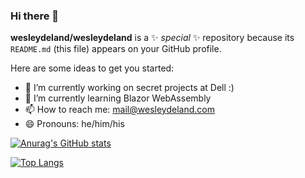 ### Hi there 👋


**wesleydeland/wesleydeland** is a ✨ _special_ ✨ repository because its `README.md` (this file) appears on your GitHub profile.

Here are some ideas to get you started:

- 🔭 I’m currently working on secret projects at Dell :)
- 🌱 I’m currently learning Blazor WebAssembly
- 📫 How to reach me: mail@wesleydeland.com
- 😄 Pronouns: he/him/his

[![Anurag's GitHub stats](https://github-readme-stats.vercel.app/api?username=wesleydeland)](https://github.com/anuraghazra/github-readme-stats)

[![Top Langs](https://github-readme-stats.vercel.app/api/top-langs/?username=wesleydeland)](https://github.com/anuraghazra/github-readme-stats)

